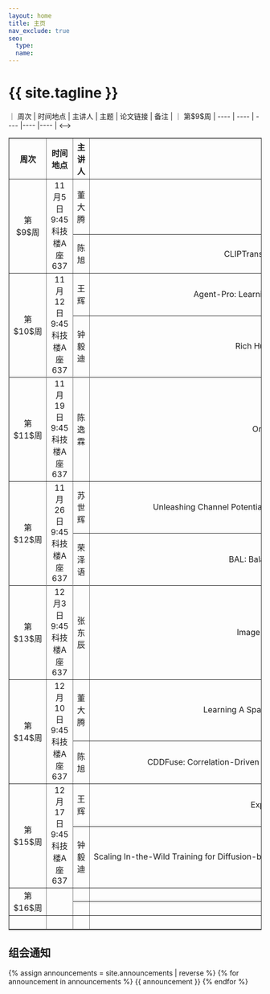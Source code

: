 ```yaml
---
layout: home
title: 主页
nav_exclude: true
seo:
  type: 
  name: 
---
```


# {{ site.tagline }}

<!-->｜ 周次  | 时间地点 |  主讲人  |  主题  |  论文链接  |  备注  |
｜ 第$9$周  | ----  | ----  | ----  |----  |----  |
<-->
<table border="1">
  <tr>
    <th style="text-align:center;">周次</th>
    <th>时间地点</th>
    <th>主讲人</th>
    <th>主题</th>
    <th>论文链接</th>
    <th>备注</th>
  </tr>
  <tr>
    <td style="text-align:center;" rowspan="2">第$9$周</td>
    <td style="text-align:center" rowspan="2">11月5日9:45<br>科技楼A座637</td>
    <td style="text-align:center;">董大腾</td>
    <td style="text-align:center; white-space: nowrap">神经退化表示学习用于全合一图像恢复</td>
    <td style="text-align:center; white-space: nowrap"><a href="https://ieeexplore.ieee.org/document/10680296" target= "_blank"> Neural Degradation Representation Learning for All-in-One Image Restoration </a></td>
    <td style="text-align:center;" rowspan="2"><a href="https://basics.sjtu.edu.cn/~yangqizhe/pdf/group/semin9-ddt-1105.pptx" target= "_blank"> Slides By 董大腾 </a></td>
  </tr>
  <tr>
    <td style="text-align:center;">陈旭</td>
      <td style="text-align:center; white-space: nowrap">CLIPTrans：使用预训练模型传递视觉知识用于多模态机器翻译</td>
    <td style="text-align:center; white-space: nowrap"><a href="https://openaccess.thecvf.com//content/ICCV2023/html/Gupta_CLIPTrans_Transferring_Visual_Knowledge_with_Pre-trained_Models_for_Multimodal_Machine_ICCV_2023_paper.html" target= "_blank" >CLIPTrans: Transferring Visual Knowledge with Pre-trained Models for Multimodal Machine Translation
</a></td>
  </tr>
   <tr>
    <td style="text-align:center;" rowspan="2">第$10$周</td>
    <td style="text-align:center" rowspan="2">11月12日9:45<br>科技楼A座637</td>
    <td style="text-align:center;">王辉</td>
    <td style="text-align:center; white-space: nowrap">Agent-Pro: Learning to Evolve via Policy-Level Reflection and
Optimization</td>
    <td style="text-align:center;"><a href="https://aclanthology.org/2024.acl-long.292/" target= "_blank"> Agent-Pro: Learning to Evolve via Policy-Level Reflection and
Optimization </a></td>
    <td style="text-align:center;" rowspan="2"></td>
  </tr>
  <tr>
    <td style="text-align:center;">钟毅迪</td>
    <td style="text-align:center; white-space: nowrap">Rich Human Feedback for Text-to-Image Generation</td>
    <td style="text-align:center;"><a href="https://openaccess.thecvf.com/content/CVPR2024/html/Liang_Rich_Human_Feedback_for_Text-to-Image_Generation_CVPR_2024_paper.html" target= "_blank"> Rich Human Feedback for Text-to-Image Generation </a></td>
  </tr>
   <tr>
    <td style="text-align:center;" rowspan="2">第$11$周</td>
    <td style="text-align:center" rowspan="2">11月19日9:45<br>科技楼A座637</td>
    <td style="text-align:center" rowspan="2">陈逸霖</td>
    <td style="text-align:center; white-space: nowrap" rowspan="2">Omni-Kernel Network for Image Restoration</td>
    <td style="text-align:center;" rowspan="2"><a href="https://ojs.aaai.org/index.php/AAAI/article/view/27907" target= "_blank"> Omni-Kernel Network for Image Restoration </a></td>
    <td style="text-align:center;" rowspan="2"><a href="https://basics.sjtu.edu.cn/~yangqizhe/pdf/group/semin11-cyl-1119.pptx" target= "_blank"> Slides By 陈逸霖</a></td>
  </tr>
  <tr>
  </tr>
  <tr>
    <td style="text-align:center;" rowspan="2">第$12$周</td>
    <td style="text-align:center" rowspan="2">11月26日9:45<br>科技楼A座637</td>
    <td style="text-align:center" >苏世辉</td>
    <td style="text-align:center; white-space: nowrap" >Unleashing Channel Potential: Space-Frequency Selection Convolution for SAR Object Detection</td>
    <td style="text-align:center;" ><a href="https://ieeexplore.ieee.org/document/10656163" target= "_blank"> Unleashing Channel Potential: Space-Frequency Selection Convolution for SAR Object Detection </a></td>
    <td style="text-align:center;" rowspan="2"></td>
  </tr>
 <tr>
    <td style="text-align:center;">荣泽语</td>
      <td style="text-align:center; white-space: nowrap">BAL: Balancing Diversity and Novelty for Active Learning</td>
    <td style="text-align:center; white-space: nowrap"><a href="https://ieeexplore.ieee.org/stamp/stamp.jsp?arnumber=10372131" target= "_blank" >BAL: Balancing Diversity and Novelty for Active Learning</a></td>
  </tr>
  <tr>
    <td style="text-align:center;" rowspan="2">第$13$周</td>
    <td style="text-align:center" rowspan="2">12月3日9:45<br>科技楼A座637</td>
    <td style="text-align:center" rowspan="2">张东辰</td>
    <td style="text-align:center; white-space: nowrap" rowspan="2">Image dehazing via self-supervised depth guidance</td>
    <td style="text-align:center;" rowspan="2"><a href="https://www.sciencedirect.com/science/article/abs/pii/S0031320324008021" target= "_blank"> Image dehazing via self-supervised depth guidance </a></td>
    <td style="text-align:center;" rowspan="2"></td>
  </tr>
  <tr>
  </tr>
   <tr>
    <td style="text-align:center;" rowspan="2">第$14$周</td>
    <td style="text-align:center" rowspan="2">12月10日9:45<br>科技楼A座637</td>
    <td style="text-align:center;">董大腾</td>
    <td style="text-align:center; white-space: nowrap">Learning A Sparse Transformer Network for Effective Image Deraining</td>
    <td style="text-align:center; white-space: nowrap"><a href="https://cvpr.thecvf.com/virtual/2023/poster/23196" target= "_blank"> Learning A Sparse Transformer Network for Effective Image Deraining </a></td>
    <td style="text-align:center;" rowspan="2"><a href="https://basics.sjtu.edu.cn/~yangqizhe/pdf/group/semin14-ddt-1210.pptx" target= "_blank"> Slides By 董大腾 </a></td>
  </tr>
  <tr>
    <td style="text-align:center;">陈旭</td>
      <td style="text-align:center; white-space: nowrap">CDDFuse: Correlation-Driven Dual-Branch Feature Decomposition for Multi-Modality Image Fusion</td>
    <td style="text-align:center; white-space: nowrap"><a href=" https://ieeexplore.ieee.org/document/10203571" target= "_blank" >CDDFuse: Correlation-Driven Dual-Branch Feature Decomposition for Multi-Modality Image Fusion</a></td>
  </tr>
   <tr>
    <td style="text-align:center;" rowspan="2">第$15$周</td>
    <td style="text-align:center" rowspan="2">12月17日9:45<br>科技楼A座637</td>
    <td style="text-align:center;">王辉</td>
    <td style="text-align:center; white-space: nowrap">ExpeL: LLM Agents Are Experiential Learners</td>
    <td style="text-align:center;"><a href="https://arxiv.org/abs/2308.10144" target= "_blank"> ExpeL: LLM Agents Are Experiential Learners </a></td>
    <td style="text-align:center;" rowspan="2"></td>
  </tr>
  <tr>
    <td style="text-align:center;">钟毅迪</td>
    <td style="text-align:center; white-space: nowrap">Scaling In-the-Wild Training for Diffusion-based Illumination Harmonization and Editing by Imposing Consistent Light Transport</td>
    <td style="text-align:center;"><a href="https://openreview.net/pdf?id=u1cQYxRI1H" target= "_blank"> Scaling In-the-Wild Training for Diffusion-based Illumination Harmonization and Editing by Imposing Consistent Light Transport </a></td>
  </tr>
   <tr>
    <td style="text-align:center;" rowspan="2">第$16$周</td>
    <td style="text-align:center" rowspan="2"></td>
    <td style="text-align:center;"></td>
    <td style="text-align:center; white-space: nowrap"></td>
    <td style="text-align:center;"></td>
    <td style="text-align:center;" rowspan="2"></td>
  </tr>
  <tr>
    <td style="text-align:center;"></td>
    <td style="text-align:center; white-space: nowrap"></td>
    <td style="text-align:center;"></td>
  </tr>

   <tr>
    <td style="text-align:center;" rowspan="2"></td>
    <td style="text-align:center;" rowspan="2"></td>
    <td style="text-align:center;" rowspan="2"></td>
    <td style="text-align:center;" rowspan="2"></td>
    <td style="text-align:center;" rowspan="2">&ensp;&ensp;&ensp;&ensp;&ensp;&ensp;&ensp;&ensp;&ensp;&ensp;&ensp;&ensp;&ensp;&ensp;&ensp;&ensp;&ensp;&ensp;&ensp;&ensp;&ensp;&ensp;&ensp;&ensp;&ensp;&ensp;&ensp;&ensp;&ensp;&ensp;&ensp;&ensp;&ensp;&ensp;&ensp;&ensp;&ensp;&ensp;&ensp;&ensp;&ensp;&ensp;&ensp;&ensp;&ensp;&ensp;&ensp;&ensp;&ensp;&ensp;&ensp;&ensp;&ensp;&ensp;&ensp;&ensp;&ensp;&ensp;&ensp;&ensp;&ensp;&ensp;&ensp;&ensp;&ensp;&ensp;</td>
    <td style="text-align:center;" rowspan="2">&ensp;&ensp;&ensp;&ensp;&ensp;&ensp;&ensp;&ensp;&ensp;&ensp;&ensp;&ensp;&ensp;&ensp;&ensp;&ensp;&ensp;</td>
  </tr>
</table>



## 组会通知

{% assign announcements = site.announcements | reverse %}
{% for announcement in announcements %}
{{ announcement }}
{% endfor %}
